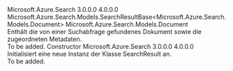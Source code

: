 <Type Name="SearchResult" FullName="Microsoft.Azure.Search.Models.SearchResult">
  <TypeSignature Language="C#" Value="public class SearchResult : Microsoft.Azure.Search.Models.SearchResultBase&lt;Microsoft.Azure.Search.Models.Document&gt;" />
  <TypeSignature Language="ILAsm" Value=".class public auto ansi beforefieldinit SearchResult extends Microsoft.Azure.Search.Models.SearchResultBase`1&lt;class Microsoft.Azure.Search.Models.Document&gt;" />
  <TypeSignature Language="DocId" Value="T:Microsoft.Azure.Search.Models.SearchResult" />
  <TypeSignature Language="VB.NET" Value="Public Class SearchResult&#xA;Inherits SearchResultBase(Of Document)" />
  <TypeSignature Language="F#" Value="type SearchResult = class&#xA;    inherit SearchResultBase&lt;Document&gt;" />
  <AssemblyInfo>
    <AssemblyName>Microsoft.Azure.Search</AssemblyName>
    <AssemblyVersion>3.0.0.0</AssemblyVersion>
    <AssemblyVersion>4.0.0.0</AssemblyVersion>
  </AssemblyInfo>
  <Base>
    <BaseTypeName>Microsoft.Azure.Search.Models.SearchResultBase&lt;Microsoft.Azure.Search.Models.Document&gt;</BaseTypeName>
    <BaseTypeArguments>
      <BaseTypeArgument TypeParamName="T">Microsoft.Azure.Search.Models.Document</BaseTypeArgument>
    </BaseTypeArguments>
  </Base>
  <Interfaces />
  <Docs>
    <summary>
            Enthält die von einer Suchabfrage gefundenes Dokument sowie die zugeordneten Metadaten.
            </summary>
    <remarks>To be added.</remarks>
  </Docs>
  <Members>
    <Member MemberName=".ctor">
      <MemberSignature Language="C#" Value="public SearchResult ();" />
      <MemberSignature Language="ILAsm" Value=".method public hidebysig specialname rtspecialname instance void .ctor() cil managed" />
      <MemberSignature Language="DocId" Value="M:Microsoft.Azure.Search.Models.SearchResult.#ctor" />
      <MemberSignature Language="VB.NET" Value="Public Sub New ()" />
      <MemberType>Constructor</MemberType>
      <AssemblyInfo>
        <AssemblyName>Microsoft.Azure.Search</AssemblyName>
        <AssemblyVersion>3.0.0.0</AssemblyVersion>
        <AssemblyVersion>4.0.0.0</AssemblyVersion>
      </AssemblyInfo>
      <Parameters />
      <Docs>
        <summary>
            Initialisiert eine neue Instanz der Klasse SearchResult an.
            </summary>
        <remarks>To be added.</remarks>
      </Docs>
    </Member>
  </Members>
</Type>